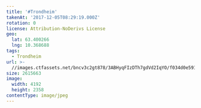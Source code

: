 ```yaml
---
title: '#Trondheim'
takenAt: '2017-12-05T08:29:19.000Z'
rotation: 0
license: Attribution-NoDerivs License
geo:
  lat: 63.400266
  lng: 10.368688
tags:
  - Trondheim
url: >-
  //images.ctfassets.net/bncv3c2gt878/3ABHyqFIzDTh7gdVd2IqYO/f034d0e591ca4ca91be1a10d307fc0a3/trondheim_23981535387_o
size: 2615663
image:
  width: 4192
  height: 2358
contentType: image/jpeg
---
```


